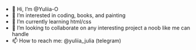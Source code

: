 - 👋 Hi, I’m @Yuliia-O
- 👀 I’m interested in coding, books, and painting
- 🌱 I’m currently learning html/css
- 💞️ I’m looking to collaborate on any interesting project a noob like me can handle
- 📫 How to reach me: @yuliia_julia (telegram)

<!---
Yuliia-O/Yuliia-O is a ✨ special ✨ repository because its `README.md` (this file) appears on your GitHub profile.
You can click the Preview link to take a look at your changes.
--->
